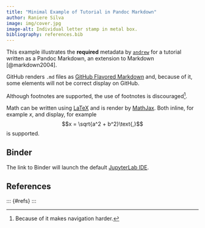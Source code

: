 ```yaml
---
title: "Minimal Example of Tutorial in Pandoc Markdown"
author: Raniere Silva
image: img/cover.jpg
image-alt: Individual letter stamp in metal box.
bibliography: references.bib
---
```


This example illustrates the **required** metadata by [`andrew`](https://github.com/GESIS-Methods-Hub/andrew) for a tutorial written as a Pandoc Markdown, an extension to Markdown [@markdown2004].

GitHub renders `.md` files as [GitHub Flavored Markdown](https://github.github.com/gfm/) and, because of it, some elements will not be correct display on GitHub.

Although footnotes are supported, the use of footnotes is discouraged[^1].

[^1]: Because of it makes navigation harder.

Math can be written using [LaTeX](https://www.latex-project.org/) and is render by [MathJax](https://www.mathjax.org/). Both inline, for example $x$, and display, for example $$x = \sqrt{a^2 + b^2}\text{,}$$ is supported.

## Binder

The link to Binder will launch the default [JupyterLab IDE](https://jupyterlab.readthedocs.io/).

## References

::: {#refs}
:::